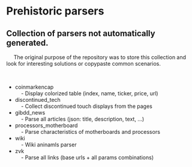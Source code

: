# Prehistoric parsers


Collection of parsers not automatically generated.
---
$~~~~$
The original purpose of the repository was to store this collection and look for interesting solutions or copypaste common scenarios.

$~~~~$
- coinmarkencap<br>
  $~~~~$\- Display colorized table (index, name, ticker, price, url)
- discontinued_tech<br>
  $~~~~$\- Collect discontinued touch displays from the pages
- gibdd_news<br>
  $~~~~$\- Parse all articles (json: title, description, text, ...)
- processors_motherboard<br>
  $~~~~$\- Parse characteristics of motherboards and processors
- wiki<br>
  $~~~~$\- Wiki aninamls parser
- zvk<br>
  $~~~~$\- Parse all links (base urls + all params combinations)

